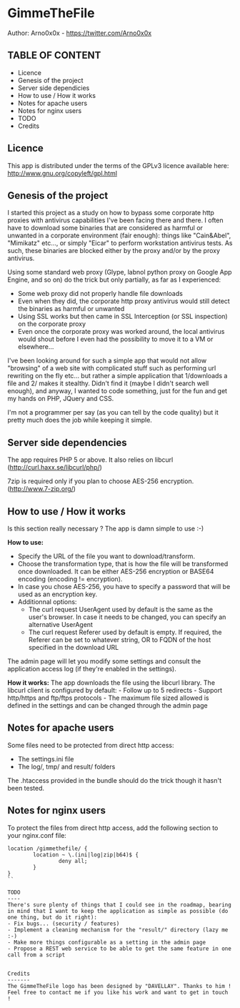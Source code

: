 GimmeTheFile
============

Author: Arno0x0x - https://twitter.com/Arno0x0x


TABLE OF CONTENT
----------------
- Licence
- Genesis of the project
- Server side dependicies
- How to use / How it works
- Notes for apache users
- Notes for nginx users
- TODO
- Credits

Licence
-------
This app is distributed under the terms of the GPLv3 licence available here:
http://www.gnu.org/copyleft/gpl.html


Genesis of the project
----------------------
I started this project as a study on how to bypass some corporate http proxies with antivirus capabilities I've been facing there and there.
I often have to download some binaries that are considered as harmful or unwanted in a corporate environment (fair enough): things like "Cain&Abel", "Mimikatz" etc..., or simply "Eicar" to perform
workstation antivirus tests. As such, these binaries are blocked either by the proxy and/or by the proxy antivirus.

Using some standard web proxy (Glype, labnol python proxy on Google App Engine, and so on) do the trick but only partially, as far as I experienced:
- Some web proxy did not properly handle file downloads
- Even when they did, the corporate http proxy antivirus would still detect the binaries as harmful or unwanted
- Using SSL works but then came in SSL Interception (or SSL inspection) on the corporate proxy
- Even once the corporate proxy was worked around, the local antivirus would shout before I even had the possibility to move it to a VM or elsewhere...

I've been looking around for such a simple app that would not allow "browsing" of a web site with complicated stuff such as performing url rewriting on the fly etc...
but rather a simple application that 1/downloads a file and 2/ makes it stealthy. Didn't find it (maybe I didn't search well enough), and anyway, I wanted to code something, just for the fun and get
my hands on PHP, JQuery and CSS.

I'm not a programmer per say (as you can tell by the code quality) but it pretty much does the job while keeping it simple.


Server side dependencies
------------------------
The app requires PHP 5 or above.
It also relies on libcurl (http://curl.haxx.se/libcurl/php/)

7zip is required only if you plan to choose AES-256 encryption. (http://www.7-zip.org/)


How to use / How it works
-------------------------
Is this section really necessary ? The app is damn simple to use :-)

**How to use:**
- Specify the URL of the file you want to download/transform.
- Choose the transformation type, that is how the file will be transformed once downloaded. It can be either AES-256 encryption or BASE64 encoding (encoding != encryption).
- In case you chose AES-256, you have to specify a password that will be used as an encryption key.
- Additionnal options:
	- The curl request UserAgent used by default is the same as the user's browser. In case it needs to be changed, you can specify an alternative UserAgent
	- The curl request Referer used by default is empty. If required, the Referer can be set to whatever string, OR to FQDN of the host specified in the download URL

The admin page will let you modify some settings and consult the application access log (if they're enabled in the settings).
	
**How it works:**
The app downloads the file using the libcurl library. The libcurl client is configured by default:
	- Follow up to 5 redirects
	- Support http/https and ftp/ftps protocols
	- The maximum file sized allowed is defined in the settings and can be changed through the admin page


Notes for apache users
----------------------
Some files need to be protected from direct http access:
- The settings.ini file
- The log/, tmp/ and result/ folders

The .htaccess provided in the bundle should do the trick though it hasn't been tested.


Notes for nginx users
---------------------
To protect the files from direct http access, add the following section to your nginx.conf file:

```
location /gimmethefile/ {
		location ~ \.(ini|log|zip|b64)$ {
				deny all;    
		}    
}
``
	
TODO
----
There's sure plenty of things that I could see in the roadmap, bearing in mind that I want to keep the application as simple as possible (do one thing, but do it right):
- Fix bugs... (security / features)
- Implement a cleaning mechanism for the "result/" directory (lazy me :-)
- Make more things configurable as a setting in the admin page
- Propose a REST web service to be able to get the same feature in one call from a script


Credits
-------
The GimmeTheFile logo has been designed by "DAVELLAY". Thanks to him !
Feel free to contact me if you like his work and want to get in touch !